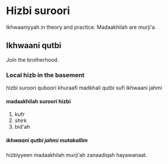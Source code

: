 # Hizbi suroori

Ikhwaaniyyah in theory and practice. Madaakhilah are murji'a.

## Ikhwaani qutbi

Join the brotherhood.

### Local hizb in the basement

hizbi suroori quboori khuraafi madkhali qutbi sufi ikhwaani jahmi


#### madaakhilah suroori hizbi

1. kufr
2. shirk
3. bid'ah

##### ikhwaani qutbi jahmi mutakallim

hizbiyyeen madaakhilah murji'ah zanaadiqah hayawanaat.